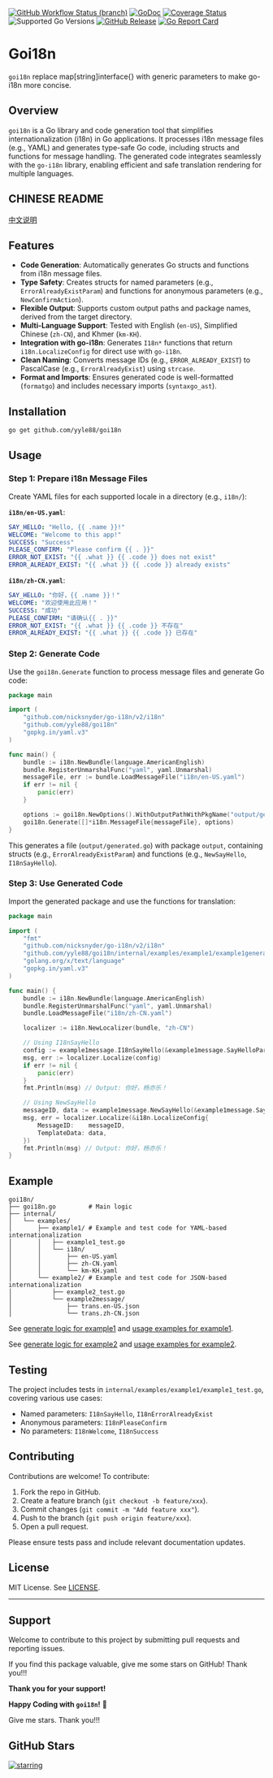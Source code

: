 [![GitHub Workflow Status (branch)](https://img.shields.io/github/actions/workflow/status/yyle88/goi18n/release.yml?branch=main&label=BUILD)](https://github.com/yyle88/goi18n/actions/workflows/release.yml?query=branch%3Amain)
[![GoDoc](https://pkg.go.dev/badge/github.com/yyle88/goi18n)](https://pkg.go.dev/github.com/yyle88/goi18n)
[![Coverage Status](https://img.shields.io/coveralls/github/yyle88/goi18n/master.svg)](https://coveralls.io/github/yyle88/goi18n?branch=main)
![Supported Go Versions](https://img.shields.io/badge/Go-1.22%2C%201.23-lightgrey.svg)
[![GitHub Release](https://img.shields.io/github/release/yyle88/goi18n.svg)](https://github.com/yyle88/goi18n/releases)
[![Go Report Card](https://goreportcard.com/badge/github.com/yyle88/goi18n)](https://goreportcard.com/report/github.com/yyle88/goi18n)

# Goi18n

`goi18n` replace map[string]interface{} with generic parameters to make go-i18n more concise.

## Overview

`goi18n` is a Go library and code generation tool that simplifies internationalization (i18n) in Go applications. It processes i18n message files (e.g., YAML) and generates type-safe Go code, including structs and functions for message handling. The generated code integrates seamlessly with the `go-i18n` library, enabling efficient and safe translation rendering for multiple languages.

## CHINESE README

[中文说明](README.zh.md)

## Features

- **Code Generation**: Automatically generates Go structs and functions from i18n message files.
- **Type Safety**: Creates structs for named parameters (e.g., `ErrorAlreadyExistParam`) and functions for anonymous parameters (e.g., `NewConfirmAction`).
- **Flexible Output**: Supports custom output paths and package names, derived from the target directory.
- **Multi-Language Support**: Tested with English (`en-US`), Simplified Chinese (`zh-CN`), and Khmer (`km-KH`).
- **Integration with go-i18n**: Generates `I18n*` functions that return `i18n.LocalizeConfig` for direct use with `go-i18n`.
- **Clean Naming**: Converts message IDs (e.g., `ERROR_ALREADY_EXIST`) to PascalCase (e.g., `ErrorAlreadyExist`) using `strcase`.
- **Format and Imports**: Ensures generated code is well-formatted (`formatgo`) and includes necessary imports (`syntaxgo_ast`).

## Installation

```bash
go get github.com/yyle88/goi18n
```

## Usage

### Step 1: Prepare i18n Message Files

Create YAML files for each supported locale in a directory (e.g., `i18n/`):

**`i18n/en-US.yaml`**:
```yaml
SAY_HELLO: "Hello, {{ .name }}!"
WELCOME: "Welcome to this app!"
SUCCESS: "Success"
PLEASE_CONFIRM: "Please confirm {{ . }}"
ERROR_NOT_EXIST: "{{ .what }} {{ .code }} does not exist"
ERROR_ALREADY_EXIST: "{{ .what }} {{ .code }} already exists"
```

**`i18n/zh-CN.yaml`**:
```yaml
SAY_HELLO: "你好，{{ .name }}！"
WELCOME: "欢迎使用此应用！"
SUCCESS: "成功"
PLEASE_CONFIRM: "请确认{{ . }}"
ERROR_NOT_EXIST: "{{ .what }} {{ .code }} 不存在"
ERROR_ALREADY_EXIST: "{{ .what }} {{ .code }} 已存在"
```

### Step 2: Generate Code

Use the `goi18n.Generate` function to process message files and generate Go code:

```go
package main

import (
    "github.com/nicksnyder/go-i18n/v2/i18n"
    "github.com/yyle88/goi18n"
    "gopkg.in/yaml.v3"
)

func main() {
    bundle := i18n.NewBundle(language.AmericanEnglish)
    bundle.RegisterUnmarshalFunc("yaml", yaml.Unmarshal)
    messageFile, err := bundle.LoadMessageFile("i18n/en-US.yaml")
    if err != nil {
        panic(err)
    }

    options := goi18n.NewOptions().WithOutputPathWithPkgName("output/generated.go")
    goi18n.Generate([]*i18n.MessageFile{messageFile}, options)
}
```

This generates a file (`output/generated.go`) with package `output`, containing structs (e.g., `ErrorAlreadyExistParam`) and functions (e.g., `NewSayHello`, `I18nSayHello`).

### Step 3: Use Generated Code

Import the generated package and use the functions for translation:

```go
package main

import (
    "fmt"
    "github.com/nicksnyder/go-i18n/v2/i18n"
    "github.com/yyle88/goi18n/internal/examples/example1/example1generate/example1message"
    "golang.org/x/text/language"
    "gopkg.in/yaml.v3"
)

func main() {
    bundle := i18n.NewBundle(language.AmericanEnglish)
    bundle.RegisterUnmarshalFunc("yaml", yaml.Unmarshal)
    bundle.LoadMessageFile("i18n/zh-CN.yaml")

    localizer := i18n.NewLocalizer(bundle, "zh-CN")

    // Using I18nSayHello
    config := example1message.I18nSayHello(&example1message.SayHelloParam{Name: "杨亦乐"})
    msg, err := localizer.Localize(config)
    if err != nil {
        panic(err)
    }
    fmt.Println(msg) // Output: 你好，杨亦乐！

    // Using NewSayHello
	messageID, data := example1message.NewSayHello(&example1message.SayHelloParam{Name: "杨亦乐"})
    msg, err = localizer.Localize(&i18n.LocalizeConfig{
        MessageID:    messageID,
        TemplateData: data,
    })
    fmt.Println(msg) // Output: 你好，杨亦乐！
}
```

## Example

```
goi18n/
├── goi18n.go         # Main logic
├── internal/
│   └── examples/
│       ├── example1/ # Example and test code for YAML-based internationalization
│       │   ├── example1_test.go
│       │   └── i18n/
│       │       ├── en-US.yaml
│       │       ├── zh-CN.yaml
│       │       └── km-KH.yaml
│       └── example2/ # Example and test code for JSON-based internationalization
│           ├── example2_test.go
│           └── example2message/
│               ├── trans.en-US.json
│               └── trans.zh-CN.json
```

See [generate logic for example1](internal/examples/example1/example1message/i18n.gen_test.go) and [usage examples for example1](internal/examples/example1/example1_test.go).  

See [generate logic for example2](internal/examples/example2/example2message/i18n.gen_test.go) and [usage examples for example2](internal/examples/example2/example2_test.go).

## Testing

The project includes tests in `internal/examples/example1/example1_test.go`, covering various use cases:

- Named parameters: `I18nSayHello`, `I18nErrorAlreadyExist`
- Anonymous parameters: `I18nPleaseConfirm`
- No parameters: `I18nWelcome`, `I18nSuccess`

## Contributing

Contributions are welcome! To contribute:

1. Fork the repo in GitHub.
2. Create a feature branch (`git checkout -b feature/xxx`).
3. Commit changes (`git commit -m "Add feature xxx"`).
4. Push to the branch (`git push origin feature/xxx`).
5. Open a pull request.

Please ensure tests pass and include relevant documentation updates.

## License

MIT License. See [LICENSE](LICENSE).

---

## Support

Welcome to contribute to this project by submitting pull requests and reporting issues.

If you find this package valuable, give me some stars on GitHub! Thank you!!!

**Thank you for your support!**

**Happy Coding with `goi18n`!** 🎉

Give me stars. Thank you!!!

## GitHub Stars

[![starring](https://starchart.cc/yyle88/goi18n.svg?variant=adaptive)](https://starchart.cc/yyle88/goi18n)
